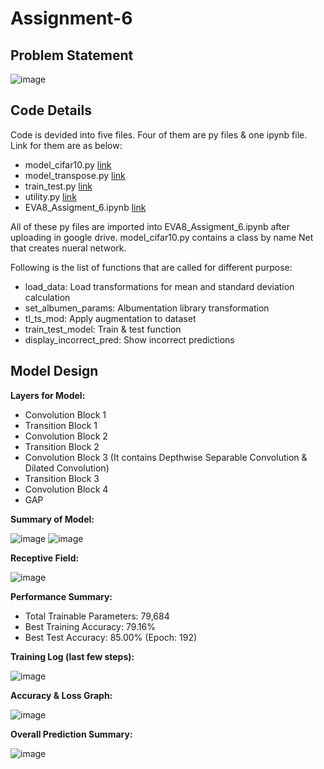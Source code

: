 # Assignment-6

## Problem Statement

![image](https://user-images.githubusercontent.com/120099863/216579996-6a432d27-6a8c-4417-9a83-9a331abe4f04.png)

## Code Details

Code is devided into five files. Four of them are py files & one ipynb file. Link for them are as below:
  * model_cifar10.py [link](model_cifar10.py)
  * model_transpose.py [link](model_transpose.py)
  * train_test.py [link](train_test.py)
  * utility.py [link](utility.py)
  * EVA8_Assigment_6.ipynb [link](EVA8_Assigment_6.ipynb)
  
All of these py files are imported into EVA8_Assigment_6.ipynb after uploading in google drive. model_cifar10.py contains a class by name Net that creates nueral network.

Following is the list of functions that are called for different purpose:
  * load_data: Load transformations for mean and standard deviation calculation
  * set_albumen_params: Albumentation library transformation
  * tl_ts_mod: Apply augmentation to dataset
  * train_test_model: Train & test function
  * display_incorrect_pred: Show incorrect predictions

## Model Design

**Layers for Model:**
 * Convolution Block 1
 * Transition Block 1
 * Convolution Block 2
 * Transition Block 2
 * Convolution Block 3 (It contains Depthwise Separable Convolution & Dilated Convolution)
 * Transition Block 3
 * Convolution Block 4
 * GAP

**Summary of Model:**

![image](https://user-images.githubusercontent.com/120099863/216589699-753def6b-c3af-4110-a830-049cb3bbbcca.png)
![image](https://user-images.githubusercontent.com/120099863/216589870-5a636741-da01-40ad-a02f-f67fa832172f.png)

**Receptive Field:**

![image](https://user-images.githubusercontent.com/120099863/216605029-6b7b618e-d701-4e47-94d2-e541a8a4a944.png)

**Performance Summary:**
 * Total Trainable Parameters: 79,684
 * Best Training Accuracy: 79.16%
 * Best Test Accuracy: 85.00% (Epoch: 192)

**Training Log (last few steps):**

![image](https://user-images.githubusercontent.com/120099863/216589237-7c887547-83e8-4850-b53f-7598ae29f9a1.png)

**Accuracy & Loss Graph:**

![image](https://user-images.githubusercontent.com/120099863/216590404-6d296358-992d-459b-a1e3-4c94918f7962.png)

**Overall Prediction Summary:**

![image](https://user-images.githubusercontent.com/120099863/216590589-4dcf265f-542a-4aab-ad68-6ecdcda78a25.png)



